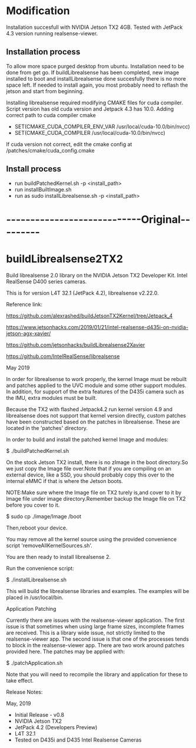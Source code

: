 # Modification
Installation succesfull with NVIDIA Jetson TX2 4GB. Tested with JetPack 4.3 version running realsense-viewer.

## Installation process
To allow more space purged desktop from ubuntu. Installation need to be done from get go. If buildLibrealsense has been completed, new image installed to boot and installLibrealsense done succesfully there is no more space left. If needed to install again, you most probably need to reflash the jetson and start from beginning.

Installing librealsense required modifying CMAKE files for cuda compiler. Script version has old cuda version and Jetpack 4.3 has 10.0.
Adding correct path to cuda compiler cmake 

- SET(CMAKE_CUDA_COMPILER_ENV_VAR /usr/local/cuda-10.0/bin/nvcc)
- SET(CMAKE_CUDA_COMPILER /usr/local/cuda-10.0/bin/nvcc)

If cuda version not correct, edit the cmake config at /patches/cmake/cuda_config.cmake

## Install process

- run buildPatchedKernel.sh -p <install_path>
- run installBuiltImage.sh
- run as sudo installLibrealsense.sh -p <install_path>
 
# ----------------------------Original---------
# buildLibrealsense2TX2
Build librealsense 2.0 library on the NVIDIA Jetson TX2 Developer Kit. Intel RealSense D400 series cameras.

This is for version L4T 32.1 (JetPack 4.2), librealsense v2.22.0.

Reference link:

  https://github.com/alexrashed/buildJetsonTX2Kernel/tree/Jetpack_4
  
  https://www.jetsonhacks.com/2019/01/21/intel-realsense-d435i-on-nvidia-jetson-agx-xavier/
  
  https://github.com/jetsonhacks/buildLibrealsense2Xavier
  
  https://github.com/IntelRealSense/librealsense

May 2019

In order for librealsense to work properly, the kernel Image must be rebuilt and patches applied to the UVC module and some other support modules. In addition, for support of the extra features of the D435i camera such as the IMU, extra modules must be built.

Because the TX2 with flashed Jetpack4.2 run kernel version 4.9 and librealsense does not support that kernel version directly, custom patches have been constructed based on the patches in librealsense. These are located in the 'patches' directory.

In order to build and install the patched kernel Image and modules:

$ ./buildPatchedKernel.sh

On the stock Jetson TX2 install, there is no zImage in the boot directory.So we just copy the Image file over.Note that if you are compiling on an external device, like a SSD, you should probably copy this over to the internal eMMC if that is where the Jetson boots.

NOTE:Make sure where the Image file on TX2 turely is,and cover to it by Image file under image directory.Remember backup the Image file on TX2 before you cover to it.

$ sudo cp ./image/Image /boot

Then,reboot your device.

You may remove all the kernel source using the provided convenience script 'removeAllKernelSources.sh'.

You are then ready to install librealsense 2.

Run the convenience script:

$ ./installLibrealsense.sh

This will build the librealsense libraries and examples. The examples will be placed in /usr/local/bin.

Application Patching

Currently there are issues with the realsense-viewer application. The first issue is that sometimes when using large frame sizes, incomplete frames are received. This is a library wide issue, not strictly limited to the realsense-viewer app. The second issue is that one of the processes tends to block in the realsense-viewer app. There are two work around patches provided here. The patches may be applied with:

$ ./patchApplication.sh

Note that you will need to recompile the library and application for these to take effect.

Release Notes:

May, 2019

* Initial Release - v0.8
* NVIDIA Jetson TX2
* JetPack 4.2 (Developers Preview)
* L4T 32.1
* Tested on D435i and D435 Intel Realsense Cameras





